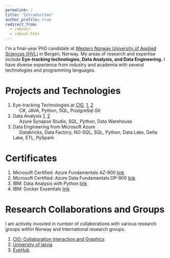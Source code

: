```yaml
---
permalink: /
title: "Introduction"
author_profile: true
redirect_from: 
  - /about/
  - /about.html
---
```


I'm a final-year PhD candidate at [Western Norway University of Applied Sciences (HVL)](https://hvl.no/en/) in Bergen, Norway. My areas of research and expertise include <b>Eye-tracking technologies, Data Analysis, and Data Engineering.</b> I have diverse experience from industry and academia with several technologies and programming languages.

<i class="fa-solid fa-rocket fa-sm"></i> Projects and Technologies
======
<ol>
  <li>Eye-tracking Technologies at <a href="https://www.hvl.no/prosjekt/2684246/">CIG</a>, <a href="https://www.mdpi.com/2078-2489/13/12/569">1</a>, <a href="https://ieeexplore.ieee.org/document/9280169">2</a>
   <br>
    <span style="margin-left: 20px;">
    <i class="fa-solid fa-c fa-xs"></i> C#, 
    <i class="fab fa-java fa-xs"></i> JAVA, 
    <i class="fab fa-python fa-xs"></i> Python, 
    <i class="fas fa-database fa-xs"></i> SQL, 
    <i class="fas fa-database fa-xs"></i> PostgreSql
    <i class="fas fa-git fa-xs"></i> Git
  </span></li>
  <li>Data Analysis <a href="https://dl.acm.org/doi/10.1145/3588015.3589536">1</a>, <a href="https://github.com/MalikQasimAli/OlympicDataAnalysis">2</a>
  <br> <span style="margin-left: 20px;">
    <i class="fab fa-microsoft fa-xs"></i> Azure Synapse Studio,
    <i class="fas fa-database fa-xs"></i> SQL,
    <i class="fab fa-python fa-xs"></i> Python,
    <i class="fa-regular fa-warehouse fa-xs"></i> Data Warehouse
  </span></li>
  <li>Data Engineering from Microsoft Azure
  <br><span style="margin-left: 20px;">
  <i class="fa-brands fa-microsoft fa-xs"></i> Databricks,
  <i class="fa-brands fa-industry fa-xs"></i> Data Factory,
  <i class="fas fa-database fa-xs"></i> NO-SQL,
  <i class="fas fa-database fa-xs"></i> SQL,
  <i class="fab fa-python fa-xs"></i> Python,
  <i class="fas fa-water fa-xs"></i> Data Lake,
  <i class="fas fa-lake fa-xs"></i> Delta Lake,
  <i class="fa-brands fa-connectdevelop fa-xs"></i> ETL,
  <i class="fas fa-fire fa-xs"></i> PySpark 
  
  </span> </li>
</ol>

<i class="fa-solid fa-certificate fa-sm"></i> Certificates
======
<ol>
<li> Microsoft Certified: Azure Fundamentals AZ-900 <a href="https://github.com/MalikQasimAli/MalikQasimAli.github.io/blob/7425dd1b1895c6dbf08b5dcf89fcab8e9e7e6eec/images/az900.PNG">link</a></li>
<li> Microsoft Certified: Azure Data Fundamentals DP-900 <a href="https://github.com/MalikQasimAli/MalikQasimAli.github.io/blob/7425dd1b1895c6dbf08b5dcf89fcab8e9e7e6eec/images/dp900.PNG">link</a></li>
<li> IBM: Data Analysis with Python <a href="https://github.com/MalikQasimAli/MalikQasimAli.github.io/blob/7425dd1b1895c6dbf08b5dcf89fcab8e9e7e6eec/images/dataanalysis.PNG">link</a></li>
<li> IBM: Docker Essentials <a href="https://github.com/MalikQasimAli/MalikQasimAli.github.io/blob/7425dd1b1895c6dbf08b5dcf89fcab8e9e7e6eec/images/docker.PNG">link</a></li>
</ol>

<i class="fa-regular fa-handshake fa-sm"></i> Research Collaborations and Groups
======
I am actively invovled in number of collaborations with various research groups within Norway and International research groups.
<br>
<ol>
<li> <a href="https://www.hvl.no/prosjekt/2684246/">CIG: Collaboration Interaction and Graphics</a></li>
<li> <a href="https://www.lu.lv/en/">University of latvia</a></li>
<li> <a href="https://www.uio.no/tjenester/it/forskning/kompetansehuber/eyehub/arrangementer_events_eyehub/2023/eyehub-forum-how-eye-tracking-technologies-can-ser.html">EyeHub</a></li>
</ol>

